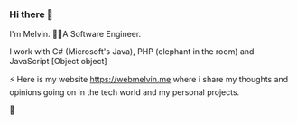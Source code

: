 ### Hi there 👋
I'm Melvin. 
👨‍💻A Software Engineer.

I work with C# (Microsoft's Java), PHP (elephant in the room) and JavaScript [Object object]

⚡ Here is my website https://webmelvin.me where i share my thoughts and opinions
going on in the tech world and my personal projects.

🚀











